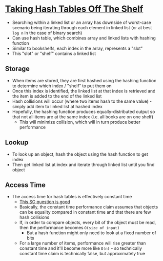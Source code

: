 # [Taking Hash Tables Off The Shelf](https://medium.com/basecs/taking-hash-tables-off-the-shelf-139cbf4752f0)

* Searching within a linked list or an array has downside of worst-case scenario being iterating through each element in linked list (or at best `log n` in the case of binary search)
* Can use hash table, which combines array and linked lists with hashing function
* Similar to bookshelfs, each index in the array, represents a "slot"
* This "slot" or "shelf" contains a linked list

## Storage

* When items are stored, they are first hashed using the hashing function to determine which index / "shelf" to put them on
* Once this index is identified, the linked list at that index is retrieved and the item is added to the end of the linked list
* Hash collisions will occur (where two items hash to the same value) - simply add item to linked list at hashed index
* Hopefully, the hashing function produces equally-distributed output so that not all items are at the same index (i.e. all books are on one shelf)
  * This will minimize collision, which will in turn produce better performance

## Lookup

* To look up an object, hash the object using the hash function to get index
* Then get linked list at index and iterate through linked list until you find object

## Access Time

* The access time for hash tables is effectively constant time
  * [This SO question is good](https://stackoverflow.com/a/2771398/10039741)
  * Basically, the constant time performance claim assumes that objects can be equality compared in constant time and that there are few hash collisions
  * If, in order to compare objects, every bit of the object must be read, then the performance becomes `O(size of input)`
    * But a hash function might only need to look at a fixed number of bits
  * For a large number of items, performance will rise greater than constant time and it'll become more like `O(n)` - so technically constant time claim is technically false, but approximately true
